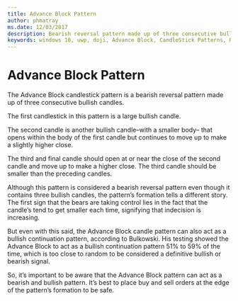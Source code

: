 ```yaml
---
title: Advance Block Pattern
author: phmatray
ms.date: 12/03/2017
description: Bearish reversal pattern made up of three consecutive bullish candles.
keywords: windows 10, uwp, doji, Advance Block, CandleStick Patterns, Reversal Pattern, Three Candle Pattern
---
```


# Advance Block Pattern

The Advance Block candlestick pattern is a bearish reversal pattern made up of three consecutive bullish candles.

The first candlestick in this pattern is a large bullish candle.

The second candle is another bullish candle–with a smaller body– that opens within the body of the first candle but continues to move up to make a slightly higher close.

The third and final candle should open at or near the close of the second candle and move up to make a higher close. The third candle should be smaller than the preceding candles.

Although this pattern is considered a bearish reversal pattern even though it contains three bullish candles, the pattern’s formation tells a different story. The first sign that the bears are taking control lies in the fact that the candle’s tend to get smaller each time, signifying that indecision is increasing.

But even with this said, the Advance Block candle pattern can also act as a bullish continuation pattern, according to Bulkowski. His testing showed the Advance Block to act as a bullish continuation pattern 51% to 59% of the time, which is too close to random to be considered a definitive bullish or bearish signal.

So, it’s important to be aware that the Advance Block pattern can act as a bearish and bullish pattern. It’s best to place buy and sell orders at the edge of the pattern’s formation to be safe.
